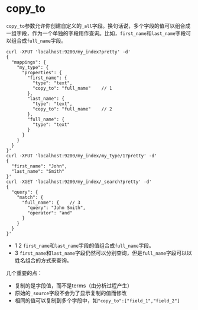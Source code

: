 # copy_to

`copy_to`参数允许你创建自定义的`_all`字段。换句话说，多个字段的值可以组合成一组字段，作为一个单独的字段用作查询。比如，`first_name`和`last_name`字段可以组合成`full_name`字段。

```
curl -XPUT 'localhost:9200/my_index?pretty' -d'
{
  "mappings": {
    "my_type": {
      "properties": {
        "first_name": {
          "type": "text",
          "copy_to": "full_name"    // 1
        },
        "last_name": {
          "type": "text",
          "copy_to": "full_name"    // 2
        },
        "full_name": {
          "type": "text"
        }
      }
    }
  }
}'
curl -XPUT 'localhost:9200/my_index/my_type/1?pretty' -d'
{
  "first_name": "John",
  "last_name": "Smith"
}'
curl -XGET 'localhost:9200/my_index/_search?pretty' -d'
{
  "query": {
    "match": {
      "full_name": {    // 3
        "query": "John Smith",
        "operator": "and"
      }
    }
  }
}'
```

- 1 2 `first_name`和`last_name`字段的值组合成`full_name`字段。
- 3 `first_name`和`last_name`字段仍然可以分别查询，但是`full_name`字段可以以姓名组合的方式来查询。

几个重要的点：

- 复制的是字段值，而不是terms（由分析过程产生）
- 原始的`_source`字段不会为了显示复制的值而修改
- 相同的值可以复制到多个字段中，如`"copy_to":["field_1","field_2"]`
